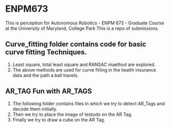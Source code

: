 # ENPM673
This is perception for Autonomous Robotics - ENPM 673 - Graduate Course at the University of Maryland, College Park This is a repo of submissions.
## Curve_fitting folder contains code for basic curve fitting Techniques.
1. Least square, total least square and RANSAC maethod are explored.
2. The above methods are used for curve fiiting in the health insurance data and the path a ball travels.

## AR_TAG Fun with AR_TAGS
1. The following folder contains files in which we try to detect AR_Tags and decode them initially.
2. Then we try to place the image of testudo on the AR Tag.
3. Finally we try to draw a cube on the AR Tag.